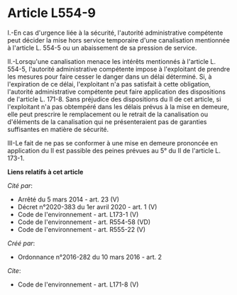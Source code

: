 # Article L554-9

I.-En cas d'urgence liée à la sécurité, l'autorité administrative compétente peut décider la mise hors service temporaire
d'une canalisation mentionnée à l'article L. 554-5 ou un abaissement de sa pression de service. 

II.-Lorsqu'une canalisation menace les intérêts mentionnés à l'article L. 554-5, l'autorité administrative compétente impose
à l'exploitant de prendre les mesures pour faire cesser le danger dans un délai déterminé. Si, à l'expiration de ce délai,
l'exploitant n'a pas satisfait à cette obligation, l'autorité administrative compétente peut faire application des
dispositions de l'article L. 171-8. Sans préjudice des dispositions du II de cet article, si l'exploitant n'a pas obtempéré
dans les délais prévus à la mise en demeure, elle peut prescrire le remplacement ou le retrait de la canalisation ou
d'éléments de la canalisation qui ne présenteraient pas de garanties suffisantes en matière de sécurité. 

III-Le fait de ne pas se conformer à une mise en demeure prononcée en application du II est passible des peines prévues au 5°
du II de l'article L. 173-1.

**Liens relatifs à cet article**

_Cité par_:

  - Arrêté du 5 mars 2014 - art. 23 (V)
  - Décret n°2020-383 du 1er avril 2020 - art. 1 (V)
  - Code de l'environnement - art. L173-1 (V)
  - Code de l'environnement - art. R554-58 (VD)
  - Code de l'environnement - art. R555-22 (V)

_Créé par_:

  - Ordonnance n°2016-282 du 10 mars 2016 - art. 2

_Cite_:

  - Code de l'environnement - art. L171-8 (V)
